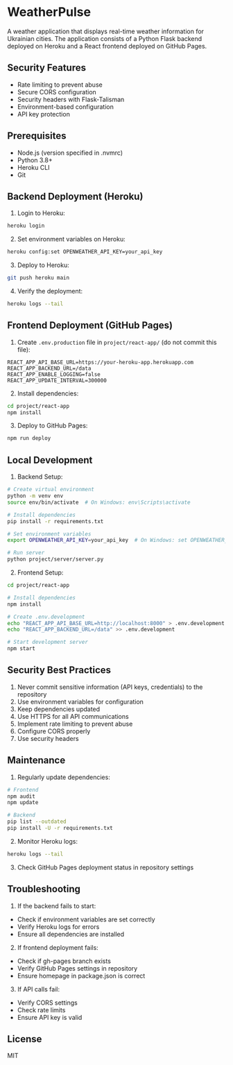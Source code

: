 # WeatherPulse

A weather application that displays real-time weather information for Ukrainian cities. The application consists of a Python Flask backend deployed on Heroku and a React frontend deployed on GitHub Pages.

## Security Features

- Rate limiting to prevent abuse
- Secure CORS configuration
- Security headers with Flask-Talisman
- Environment-based configuration
- API key protection

## Prerequisites

- Node.js (version specified in .nvmrc)
- Python 3.8+
- Heroku CLI
- Git

## Backend Deployment (Heroku)

1. Login to Heroku:
```bash
heroku login
```

2. Set environment variables on Heroku:
```bash
heroku config:set OPENWEATHER_API_KEY=your_api_key
```

3. Deploy to Heroku:
```bash
git push heroku main
```

4. Verify the deployment:
```bash
heroku logs --tail
```

## Frontend Deployment (GitHub Pages)

1. Create `.env.production` file in `project/react-app/` (do not commit this file):
```
REACT_APP_API_BASE_URL=https://your-heroku-app.herokuapp.com
REACT_APP_BACKEND_URL=/data
REACT_APP_ENABLE_LOGGING=false
REACT_APP_UPDATE_INTERVAL=300000
```

2. Install dependencies:
```bash
cd project/react-app
npm install
```

3. Deploy to GitHub Pages:
```bash
npm run deploy
```

## Local Development

1. Backend Setup:
```bash
# Create virtual environment
python -m venv env
source env/bin/activate  # On Windows: env\Scripts\activate

# Install dependencies
pip install -r requirements.txt

# Set environment variables
export OPENWEATHER_API_KEY=your_api_key  # On Windows: set OPENWEATHER_API_KEY=your_api_key

# Run server
python project/server/server.py
```

2. Frontend Setup:
```bash
cd project/react-app

# Install dependencies
npm install

# Create .env.development
echo "REACT_APP_API_BASE_URL=http://localhost:8000" > .env.development
echo "REACT_APP_BACKEND_URL=/data" >> .env.development

# Start development server
npm start
```

## Security Best Practices

1. Never commit sensitive information (API keys, credentials) to the repository
2. Use environment variables for configuration
3. Keep dependencies updated
4. Use HTTPS for all API communications
5. Implement rate limiting to prevent abuse
6. Configure CORS properly
7. Use security headers

## Maintenance

1. Regularly update dependencies:
```bash
# Frontend
npm audit
npm update

# Backend
pip list --outdated
pip install -U -r requirements.txt
```

2. Monitor Heroku logs:
```bash
heroku logs --tail
```

3. Check GitHub Pages deployment status in repository settings

## Troubleshooting

1. If the backend fails to start:
- Check if environment variables are set correctly
- Verify Heroku logs for errors
- Ensure all dependencies are installed

2. If frontend deployment fails:
- Check if gh-pages branch exists
- Verify GitHub Pages settings in repository
- Ensure homepage in package.json is correct

3. If API calls fail:
- Verify CORS settings
- Check rate limits
- Ensure API key is valid

## License

MIT
